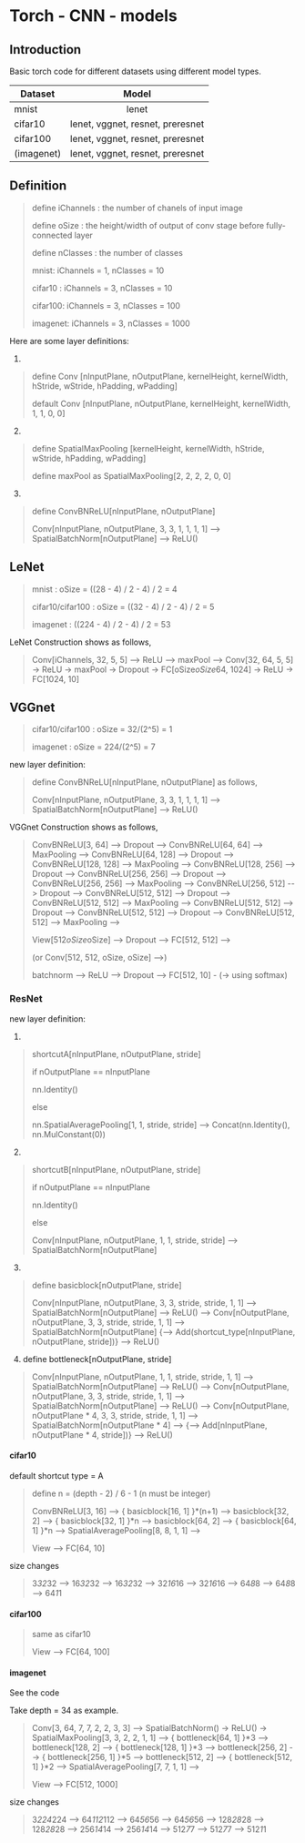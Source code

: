 # Torch - CNN - models

## Introduction

Basic torch code for different datasets using different model types. 

| Dataset		| Model									|
| ------------- |:-------------:						|
| mnist			| lenet									|
| cifar10		| lenet, vggnet, resnet, preresnet		|
| cifar100		| lenet, vggnet, resnet, preresnet		|
| (imagenet)	| lenet, vggnet, resnet, preresnet		|

## Definition

> define iChannels : the number of chanels of input image
>
> define oSize : the height/width of output of conv stage before fully-connected layer
>
> define nClasses : the number of classes
>
> mnist: iChannels = 1, nClasses = 10
>
> cifar10 : iChannels = 3, nClasses = 10
>
> cifar100: iChannels = 3, nClasses = 100
>
> imagenet: iChannels = 3, nClasses = 1000

Here are some layer definitions:

1. 
> define Conv [nInputPlane, nOutputPlane, kernelHeight, kernelWidth, hStride, wStride, hPadding, wPadding]
>
> default Conv [nInputPlane, nOutputPlane, kernelHeight, kernelWidth, 1, 1, 0, 0]

2. 
> define SpatialMaxPooling [kernelHeight, kernelWidth, hStride, wStride, hPadding, wPadding]
>
> define maxPool as SpatialMaxPooling[2, 2, 2, 2, 0, 0]

3. 
> define ConvBNReLU[nInputPlane, nOutputPlane]
>
> Conv[nInputPlane, nOutputPlane, 3, 3, 1, 1, 1, 1] --> SpatialBatchNorm[nOutputPlane] --> ReLU()

## LeNet

> mnist : oSize = ((28 - 4) / 2 - 4) / 2 = 4
>
> cifar10/cifar100 :  oSize = ((32 - 4) / 2 - 4) / 2 = 5
>
> imagenet : ((224 - 4) / 2 - 4) / 2 = 53

LeNet Construction shows as follows,

> Conv[iChannels, 32, 5, 5] --> ReLU --> maxPool --> Conv[32, 64, 5, 5] -> ReLU -> maxPool -> Dropout -> FC[oSize*oSize*64, 1024] -> ReLU -> FC[1024, 10]

## VGGnet

> cifar10/cifar100 :  oSize = 32/(2^5) = 1
>
> imagenet : oSize = 224/(2^5) = 7

new layer definition:
> define ConvBNReLU[nInputPlane, nOutputPlane] as follows,
>
> Conv[nInputPlane, nOutputPlane, 3, 3, 1, 1, 1, 1] --> SpatialBatchNorm[nOutputPlane] --> ReLU()

VGGnet Construction shows as follows,

> ConvBNReLU[3, 64] --> Dropout --> ConvBNReLU[64, 64] --> MaxPooling -->
> ConvBNReLU[64, 128] --> Dropout --> ConvBNReLU[128, 128] --> MaxPooling -->
> ConvBNReLU[128, 256] --> Dropout --> ConvBNReLU[256, 256] --> Dropout --> ConvBNReLU[256, 256] --> MaxPooling -->
> ConvBNReLU[256, 512] --> Dropout --> ConvBNReLU[512, 512] --> Dropout --> ConvBNReLU[512, 512] --> MaxPooling -->
> ConvBNReLU[512, 512] --> Dropout --> ConvBNReLU[512, 512] --> Dropout --> ConvBNReLU[512, 512] --> MaxPooling -->
>
> View[512*oSize*oSize] --> Dropout --> FC[512, 512] -->
>
> (or Conv[512, 512, oSize, oSize] -->)
>
> batchnorm --> ReLU --> Dropout --> FC[512, 10] - (-> using softmax)

### ResNet

new layer definition:

1.
> shortcutA[nInputPlane, nOutputPlane, stride]
>
> if nOutputPlane == nInputPlane
>
> nn.Identity()
>
> else
>
> nn.SpatialAveragePooling[1, 1, stride, stride] --> Concat(nn.Identity(), nn.MulConstant(0))

2.
> shortcutB[nInputPlane, nOutputPlane, stride]
>
> if nOutputPlane == nInputPlane
>
> nn.Identity()
>
> else
>
> Conv[nInputPlane, nOutputPlane, 1, 1, stride, stride] --> SpatialBatchNorm[nOutputPlane]

3.
> define basicblock[nOutputPlane, stride]
>
> Conv[nInputPlane, nOutputPlane, 3, 3, stride, stride, 1, 1] --> SpatialBatchNorm[nOutputPlane] --> ReLU() --> Conv[nOutputPlane, nOutputPlane, 3, 3, stride, stride, 1, 1] -->  SpatialBatchNorm[nOutputPlane] {--> Add(shortcut_type[nInputPlane, nOutputPlane, stride])} --> ReLU()

4. define bottleneck[nOutputPlane, stride]
>
> Conv[nInputPlane, nOutputPlane, 1, 1, stride, stride, 1, 1] --> SpatialBatchNorm[nOutputPlane] --> ReLU() --> Conv[nOutputPlane, nOutputPlane, 3, 3, stride, stride, 1, 1] --> SpatialBatchNorm[nOutputPlane] --> ReLU() --> Conv[nOutputPlane, nOutputPlane * 4, 3, 3, stride, stride, 1, 1] --> SpatialBatchNorm[nOutputPlane * 4] --> {--> Add[nInputPlane, nOutputPlane * 4, stride])} --> ReLU()

#### cifar10

default shortcut type = A

> define n = (depth - 2) / 6 - 1 (n must be integer)
>
> ConvBNReLU[3, 16] --> { basicblock[16, 1] }*(n+1) --> basicblock[32, 2] --> { basicblock[32, 1] }*n --> basicblock[64, 2] --> { basicblock[64, 1] }*n -->  SpatialAveragePooling[8, 8, 1, 1] -->
>
> View --> FC[64, 10]

size changes
> 3*32*32 --> 16*32*32 --> 16*32*32 --> 32*16*16 --> 32*16*16 --> 64*8*8 --> 64*8*8 --> 64*1*1

#### cifar100

> same as cifar10
>
> View --> FC[64, 100]

#### imagenet

See the code

Take depth = 34 as example.

> Conv[3, 64, 7, 7, 2, 2, 3, 3] --> SpatialBatchNorm() -> ReLU() -> SpatialMaxPooling[3, 3, 2, 2, 1, 1] --> { bottleneck[64, 1] }*3 --> bottleneck[128, 2] --> { bottleneck[128, 1] }*3 --> bottleneck[256, 2] --> { bottleneck[256, 1] }*5 --> bottleneck[512, 2] --> { bottleneck[512, 1] }*2 --> SpatialAveragePooling[7, 7, 1, 1] -->
>
> View --> FC[512, 1000]

size changes
> 3*224*224 --> 64*112*112 --> 64*56*56 --> 64*56*56 --> 128*28*28 --> 128*28*28 --> 256*14*14 --> 256*14*14 --> 512*7*7 --> 512*7*7 --> 512*1*1